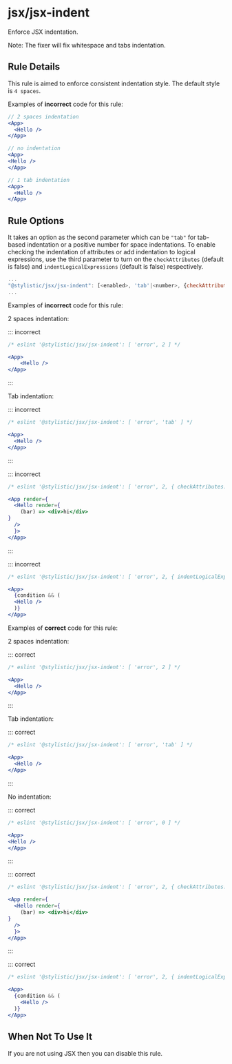 # jsx/jsx-indent

Enforce JSX indentation.

Note: The fixer will fix whitespace and tabs indentation.

## Rule Details

This rule is aimed to enforce consistent indentation style. The default style is `4 spaces`.

Examples of **incorrect** code for this rule:

```jsx
// 2 spaces indentation
<App>
  <Hello />
</App>

// no indentation
<App>
<Hello />
</App>

// 1 tab indentation
<App>
  <Hello />
</App>
```

## Rule Options

It takes an option as the second parameter which can be `"tab"` for tab-based indentation or a positive number for space indentations.
To enable checking the indentation of attributes or add indentation to logical expressions, use the third parameter to turn on the `checkAttributes` (default is false) and `indentLogicalExpressions` (default is false) respectively.

```js
...
"@stylistic/jsx/jsx-indent": [<enabled>, 'tab'|<number>, {checkAttributes: <boolean>, indentLogicalExpressions: <boolean>}]
...
```

Examples of **incorrect** code for this rule:

2 spaces indentation:

::: incorrect

```jsx
/* eslint '@stylistic/jsx/jsx-indent': [ 'error', 2 ] */

<App>
    <Hello />
</App>
```

:::

Tab indentation:

::: incorrect

```jsx
/* eslint '@stylistic/jsx/jsx-indent': [ 'error', 'tab' ] */

<App>
  <Hello />
</App>

```

:::

::: incorrect

```jsx
/* eslint '@stylistic/jsx/jsx-indent': [ 'error', 2, { checkAttributes: true }] */

<App render={
  <Hello render={
    (bar) => <div>hi</div>
}
  />
  }>
</App>

```

:::

::: incorrect

```jsx
/* eslint '@stylistic/jsx/jsx-indent': [ 'error', 2, { indentLogicalExpressions: true }] */

<App>
  {condition && (
  <Hello />
  )}
</App>
```

Examples of **correct** code for this rule:

2 spaces indentation:

::: correct

```jsx
/* eslint '@stylistic/jsx/jsx-indent': [ 'error', 2 ] */

<App>
  <Hello />
</App>
```

:::

Tab indentation:

::: correct

```jsx
/* eslint '@stylistic/jsx/jsx-indent': [ 'error', 'tab' ] */

<App>
  <Hello />
</App>
```

:::

No indentation:

::: correct

```jsx
/* eslint '@stylistic/jsx/jsx-indent': [ 'error', 0 ] */

<App>
<Hello />
</App>
```

:::

::: correct

```jsx
/* eslint '@stylistic/jsx/jsx-indent': [ 'error', 2, { checkAttributes: false }] */

<App render={
  <Hello render={
    (bar) => <div>hi</div>
}
  />
  }>
</App>
```

:::

::: correct

```jsx
/* eslint '@stylistic/jsx/jsx-indent': [ 'error', 2, { indentLogicalExpressions: true }] */

<App>
  {condition && (
    <Hello />
  )}
</App>
```

## When Not To Use It

If you are not using JSX then you can disable this rule.
